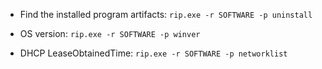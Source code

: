 - Find the installed program artifacts: `rip.exe -r SOFTWARE -p uninstall`

- OS version: `rip.exe -r SOFTWARE -p winver`

- DHCP LeaseObtainedTime: `rip.exe -r SOFTWARE -p networklist`
